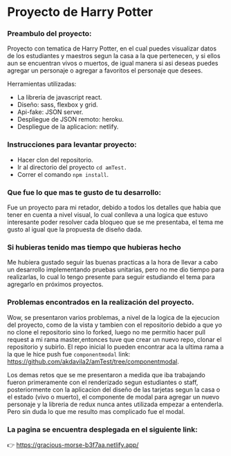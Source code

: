 # Proyecto de Harry Potter
### Preambulo del proyecto:
Proyecto con tematica de Harry Potter, en el cual puedes visualizar datos de los estudiantes y maestros segun la casa a la que pertenecen, y si ellos aun se encuentran vivos o muertos, de igual manera si asi deseas puedes agregar un personaje o agregar a favoritos el personaje que desees.

Herramientas utilizadas: 
* La libreria de javascript react.
* Diseño:  sass, flexbox y grid.
* Api-fake: JSON server.
* Despliegue de JSON remoto: heroku.
* Despliegue de la aplicacion: netlify.

### Instrucciones para levantar proyecto:

* Hacer clon del repositorio.
* Ir al directorio del proyecto `cd amTest.`
* Correr el comando `npm install`.

### Que fue lo que mas te gusto de tu desarrollo:
Fue un proyecto para mi retador, debido a todos los detalles que habia que tener en cuenta a nivel visual, lo cual conlleva a una logica que estuvo interesante poder resolver cada bloqueo que se me presentaba, el tema me gusto al igual que la propuesta de diseño dada.

### Si hubieras tenido mas tiempo que hubieras hecho
Me hubiera gustado seguir las buenas practicas a la hora de llevar a cabo un desarrollo implementando pruebas unitarias, pero no me dio tiempo para realizarlas, lo cual lo tengo presente para seguir estudiando el tema para agregarlo en próximos proyectos. 

### Problemas encontrados en la realización del proyecto.
Wow, se presentaron varios problemas, a nivel de la logica de la ejecucion del proyecto, como de la vista y tambien con el repositorio debido a que yo no clone el repositorio sino lo forked, luego no me permitio hacer pull request a mi rama master,entonces tuve que crear un nuevo repo, clonar el repositorio y subirlo. El repo inicial lo pueden encontrar aca la ultima rama a la que le hice push fue `componentmodal` link: https://github.com/akdavila2/amTest/tree/componentmodal.

Los demas retos que se me presentaron a medida que iba trabajando fueron primeramente con el renderizado segun estudiantes o staff, posteriormente con la aplicacion del diseño de las tarjetas segun la casa o el estado (vivo o muerto), el componente de modal para agregar un nuevo personaje y la libreria de redux nunca antes utilizada empezar a entenderla. Pero sin duda lo que me resulto mas complicado fue el modal.


### La pagina se encuentra desplegada en el siguiente link:
:point_right: https://gracious-morse-b3f7aa.netlify.app/
